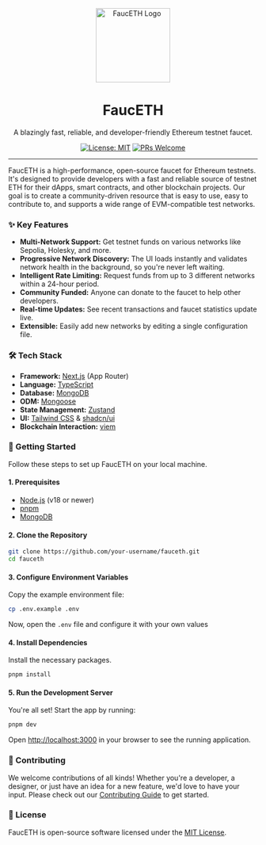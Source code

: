 <div align="center">
  <img src="https://github.com/AjayiMike/fauceth/blob/67f58099e14b7d7984606a5dd8b65d882f1dca40/public/fauceth.svg" alt="FaucETH Logo" width="150">
  <h1>FaucETH</h1>
  <p>A blazingly fast, reliable, and developer-friendly Ethereum testnet faucet.</p>

[![License: MIT](https://img.shields.io/badge/License-MIT-blue.svg)](https://opensource.org/licenses/MIT)
[![PRs Welcome](https://img.shields.io/badge/PRs-welcome-brightgreen.svg)](CONTRIBUTING.md)

</div>

---

FaucETH is a high-performance, open-source faucet for Ethereum testnets. It's designed to provide developers with a fast and reliable source of testnet ETH for their dApps, smart contracts, and other blockchain projects. Our goal is to create a community-driven resource that is easy to use, easy to contribute to, and supports a wide range of EVM-compatible test networks.

### ✨ Key Features

-   **Multi-Network Support:** Get testnet funds on various networks like Sepolia, Holesky, and more.
-   **Progressive Network Discovery:** The UI loads instantly and validates network health in the background, so you're never left waiting.
-   **Intelligent Rate Limiting:** Request funds from up to 3 different networks within a 24-hour period.
-   **Community Funded:** Anyone can donate to the faucet to help other developers.
-   **Real-time Updates:** See recent transactions and faucet statistics update live.
-   **Extensible:** Easily add new networks by editing a single configuration file.

### 🛠️ Tech Stack

-   **Framework:** [Next.js](https://nextjs.org/) (App Router)
-   **Language:** [TypeScript](https://www.typescriptlang.org/)
-   **Database:** [MongoDB](https://www.mongodb.com/)
-   **ODM:** [Mongoose](https://mongoosejs.com/)
-   **State Management:** [Zustand](https://zustand-demo.pmnd.rs/)
-   **UI:** [Tailwind CSS](https://tailwindcss.com/) & [shadcn/ui](https://ui.shadcn.com/)
-   **Blockchain Interaction:** [viem](https://viem.sh/)

### 🚀 Getting Started

Follow these steps to set up FaucETH on your local machine.

#### 1. Prerequisites

-   [Node.js](https://nodejs.org/en/) (v18 or newer)
-   [pnpm](https://pnpm.io/installation)
-   [MongoDB](https://www.mongodb.com/try/download/community)

#### 2. Clone the Repository

```bash
git clone https://github.com/your-username/fauceth.git
cd fauceth
```

#### 3. Configure Environment Variables

Copy the example environment file:

```bash
cp .env.example .env
```

Now, open the `.env` file and configure it with your own values

#### 4. Install Dependencies

Install the necessary packages.

```bash
pnpm install
```

#### 5. Run the Development Server

You're all set! Start the app by running:

```bash
pnpm dev
```

Open [http://localhost:3000](http://localhost:3000) in your browser to see the running application.

### 🙌 Contributing

We welcome contributions of all kinds! Whether you're a developer, a designer, or just have an idea for a new feature, we'd love to have your input. Please check out our [Contributing Guide](CONTRIBUTING.md) to get started.

### 📄 License

FaucETH is open-source software licensed under the [MIT License](LICENSE).
